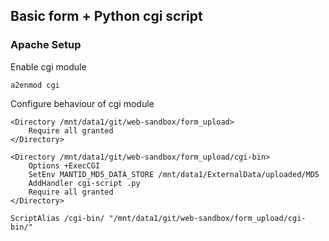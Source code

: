 Basic form + Python cgi script
------------------------------

### Apache Setup

Enable cgi module

```
a2enmod cgi
```

Configure behaviour of cgi module

```
<Directory /mnt/data1/git/web-sandbox/form_upload>
    Require all granted
</Directory>
	
<Directory /mnt/data1/git/web-sandbox/form_upload/cgi-bin>
    Options +ExecCGI
    SetEnv MANTID_MD5_DATA_STORE /mnt/data1/ExternalData/uploaded/MD5
    AddHandler cgi-script .py
    Require all granted
</Directory>

ScriptAlias /cgi-bin/ "/mnt/data1/git/web-sandbox/form_upload/cgi-bin/"
```
